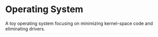 # Operating System
A toy operating system focusing on minimizing kernel-space code and eliminating drivers.